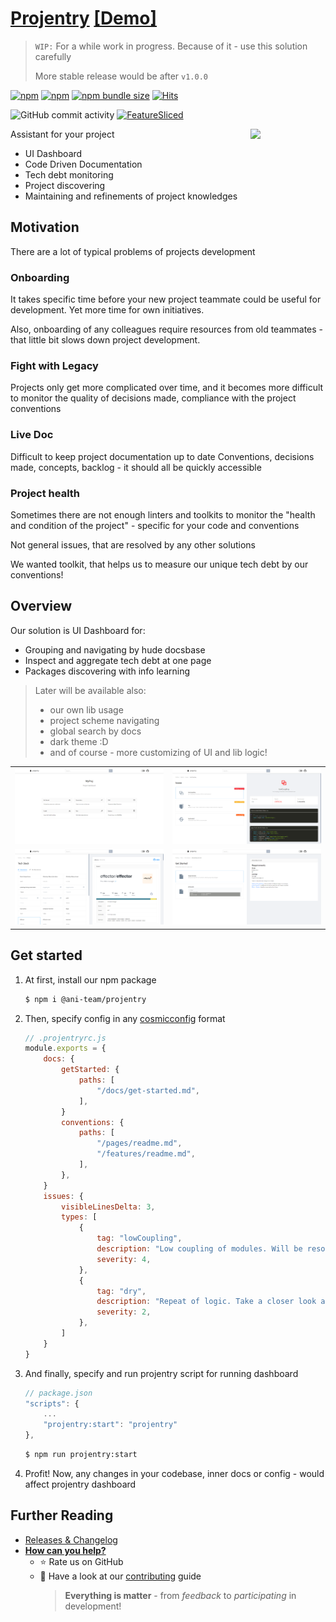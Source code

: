 <!-- 🎯 Add external link for your solution (homepage, npm, ...) -->
# [Projentry](https://www.npmjs.com/package/@ani-team/projentry) [[Demo]](https://projentry.netlify.app/)

> `WIP:` For a while work in progress. Because of it - use this solution carefully
>
> More stable release would be after `v1.0.0`

<!-- 🏅 Add badges -->

[npm]: https://www.npmjs.com/package/@ani-team/projentry

[![npm](https://img.shields.io/npm/v/@ani-team/projentry?style=flat-square)][npm]
[![npm](https://img.shields.io/npm/dw/@ani-team/projentry?style=flat-square)][npm]
[![npm bundle size](https://img.shields.io/bundlephobia/min/@ani-team/projentry?style=flat-square)][npm]
[![Hits](https://hits.seeyoufarm.com/api/count/incr/badge.svg?url=https%3A%2F%2Fgithub.com%2Fani-team%2Fprojentry&count_bg=%2379C83D&title_bg=%23555555&icon=&icon_color=%23E7E7E7&title=hits&edge_flat=true)](https://hits.seeyoufarm.com)
<!-- [![GitHub Workflow Status](https://img.shields.io/github/workflow/status/ani-team/projentry/WORKFLOW?label=tests&style=flat-square)](https://github.com/ani-team/projentry/actions) -->
![GitHub commit activity](https://img.shields.io/github/commit-activity/m/ani-team/projentry)
[![FeatureSliced](https://img.shields.io/badge/Powered%20by-%F0%9F%8D%B0%20Feature%20Sliced-%235c9cb5)](https://feature-sliced.design/)

<!-- 🖼️ Add logo / primary image -->
<img src="https://github.githubassets.com/images/modules/logos_page/GitHub-Mark.png" align="right" width=120>

<!-- ⚡ Add primary information & features about your repository -->
Assistant for your project

<!-- Lorem ipsum [dolor sit amet](#), consectetur adipiscing elit, sed do eiusmod tempor *incididunt ut labore et dolore* -->

- UI Dashboard
- Code Driven Documentation
- Tech debt monitoring
- Project discovering
- Maintaining and refinements of project knowledges

<!-- (if needed) And primary note

> **Ex ea commodo consequat.**
> Duis aute irure dolor in reprehenderit in voluptate velit esse cillum dolore eu fugiat nulla pariatur. 
> - Excepteur sint occaecat [cupidatat](#) non 
> - Proident, sunt in culpa qui 
>
> Officia deserunt mollit anim id est laborum.

-->

<!-- (if needed) Add TOC

## Table of contents
* [Overview](#overview)
* [Get started](#get-started)
* [Usage](#usage)
* [Also](#also)

-->

## Motivation

There are a lot of typical problems of projects development

### Onboarding

It takes specific time before your new project teammate could be useful for development. Yet more time for own initiatives.

Also, onboarding of any colleagues require resources from old teammates - that little bit slows down project development.

### Fight with Legacy

Projects only get more complicated over time, and it becomes more difficult to monitor the quality of decisions made, compliance with the project conventions

### Live Doc

Difficult to keep project documentation up to date
Conventions, decisions made, concepts, backlog - it should all be quickly accessible

### Project health

Sometimes there are not enough linters and toolkits to monitor the "health and condition of the project" - specific for your code and conventions

Not general issues, that are resolved by any other solutions

We wanted toolkit, that helps us to measure our unique tech debt by our conventions!

## Overview

Our solution is UI Dashboard for:

- Grouping and navigating by hude docsbase
- Inspect and aggregate tech debt at one page
- Packages discovering with info learning

> Later will be available also:
> - our own lib usage
> - project scheme navigating
> - global search by docs
> - dark theme :D
> - and of course - more customizing of UI and lib logic!

<table>
    <tr>
        <td><img src="./assets/1.png" alt="example-1" /></td>
        <td><img src="./assets/2.png" alt="example-2" /></td>
    </tr>
    <tr>
        <td><img src="./assets/3.png" alt="example-3" /></td>
        <td><img src="./assets/4.png" alt="example-4" /></td>
    </tr>
</table>

## Get started
1. At first, install our npm package
    ```sh
    $ npm i @ani-team/projentry
    ```
2. Then, specify config in any [cosmicconfig](https://www.npmjs.com/package/cosmiconfig) format
    ```js
    // .projentryrc.js
    module.exports = {
        docs: {
            getStarted: {
                paths: [
                    "/docs/get-started.md",
                ],
            }
            conventions: {
                paths: [
                    "/pages/readme.md",
                    "/features/readme.md",
                ],
            },
        }
        issues: {
            visibleLinesDelta: 3,
            types: [
                {
                    tag: "lowCoupling",
                    description: "Low coupling of modules. Will be resolved soon",
                    severity: 4,
                },
                {
                    tag: "dry",
                    description: "Repeat of logic. Take a closer look at using as some common using parts",
                    severity: 2,
                },
            ]
        }
    }
    
    ```
3. And finally, specify and run projentry script for running dashboard
    ```js
    // package.json
    "scripts": {
        ...
        "projentry:start": "projentry"
    },
    ```
    ```sh
    $ npm run projentry:start
    ```
4. Profit! Now, any changes in your codebase, inner docs or config - would affect projentry dashboard

## Further Reading
<!-- - [FAQ](./FAQ.md) -->
- [Releases & Changelog](https://github.com/ani-team/projentry/releases)
- [**How can you help?**](./CONTRIBUTING.md)
  - ⭐ Rate us on GitHub
  - 💫 Have a look at our [contributing](./CONTRIBUTING.md) guide
    > **Everything is matter** - from *feedback* to *participating* in development!


